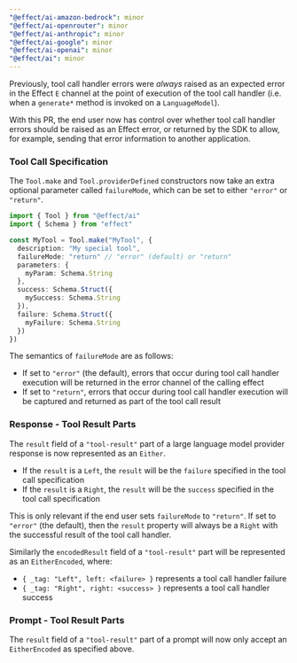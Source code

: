```yaml
---
"@effect/ai-amazon-bedrock": minor
"@effect/ai-openrouter": minor
"@effect/ai-anthropic": minor
"@effect/ai-google": minor
"@effect/ai-openai": minor
"@effect/ai": minor
---
```


Previously, tool call handler errors were _always_ raised as an expected error in the Effect `E` channel at the point of execution of the tool call handler (i.e. when a `generate*` method is invoked on a `LanguageModel`).

With this PR, the end user now has control over whether tool call handler errors should be raised as an Effect error, or returned by the SDK to allow, for example, sending that error information to another application.

### Tool Call Specification

The `Tool.make` and `Tool.providerDefined` constructors now take an extra optional parameter called `failureMode`, which can be set to either `"error"` or `"return"`.

```ts
import { Tool } from "@effect/ai"
import { Schema } from "effect"

const MyTool = Tool.make("MyTool", {
  description: "My special tool",
  failureMode: "return" // "error" (default) or "return"
  parameters: {
    myParam: Schema.String
  },
  success: Schema.Struct({
    mySuccess: Schema.String
  }),
  failure: Schema.Struct({
    myFailure: Schema.String
  })
})

```

The semantics of `failureMode` are as follows:
* If set to `"error"` (the default), errors that occur during tool call handler execution will be returned in the error channel of the calling effect
* If set to `"return"`, errors that occur during tool call handler execution will be captured and returned as part of the tool call result

### Response - Tool Result Parts

The `result` field of a `"tool-result"` part of a large language model provider response is now represented as an `Either`. 
* If the `result` is a `Left`, the `result` will be the `failure` specified in the tool call specification
* If the `result` is a `Right`, the `result` will be the `success` specified in the tool call specification

This is only relevant if the end user sets `failureMode` to `"return"`. If set to `"error"` (the default), then the `result` property will always be a `Right` with the successful result of the tool call handler.

Similarly the `encodedResult` field of a `"tool-result"` part will be represented as an `EitherEncoded`, where:
* `{ _tag: "Left", left: <failure> }` represents a tool call handler failure
* `{ _tag: "Right", right: <success> }` represents a tool call handler success

### Prompt - Tool Result Parts

The `result` field of a `"tool-result"` part of a prompt will now only accept an `EitherEncoded` as specified above.
